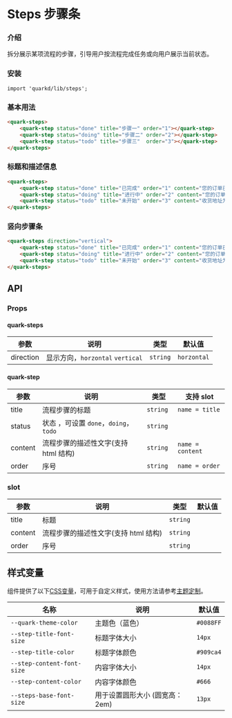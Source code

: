 # Steps 步骤条

### 介绍

拆分展示某项流程的步骤，引导用户按流程完成任务或向用户展示当前状态。

### 安装

```tsx
import 'quarkd/lib/steps';
```

### 基本用法

```html
<quark-steps>
    <quark-step status="done" title="步骤一" order="1"></quark-step>
    <quark-step status="doing" title="步骤二" order="2"></quark-step>
    <quark-step status="todo" title="步骤三"  order="3"></quark-step>
</quark-steps>
```

### 标题和描述信息
```html
<quark-steps>
    <quark-step status="done" title="已完成" order="1" content="您的订单已经打包完成，商品已发出">1</quark-step>
    <quark-step status="doing" title="进行中" order="2" content="您的订单正在配送中">2</quark-step>
    <quark-step status="todo" title="未开始" order="3" content="收货地址为：杭州市益展商务大厦16F">3</quark-step>
</quark-steps>
```

### 竖向步骤条
```html
<quark-steps direction="vertical">
    <quark-step status="done" title="已完成" order="1" content="您的订单已经完成，商品已发出">1</quark-step>
    <quark-step status="doing" title="进行中" order="2" content="您的订单正在配送中">2</quark-step>
    <quark-step status="todo" title="未开始" order="3" content="收货地址为：杭州市益展商务大厦">3</quark-step>
</quark-steps>
```

            
## API

### Props

#### quark-steps

| 参数         | 说明                             | 类型   | 默认值           |
|--------------|----------------------------------|--------|------------------|
| direction     |   显示方向，`horzontal`  `vertical`  | `string`          |    `horzontal`      |

#### quark-step

| 参数         | 说明                             | 类型   |  支持 slot |
|--------------|----------------------------------|--------| --------|
| title     |    流程步骤的标题 | `string` |       `name = title` |
| status     |    状态 ，可设置  `done`，`doing`， `todo` | `string` |        
| content     |    流程步骤的描述性文字(支持 html 结构)  | `string `|       ` name = content `|
| order     |    序号 | `string` |         `name = order` |
### slot

| 参数         | 说明                             | 类型   | 默认值           |
|--------------|----------------------------------|--------|------------------|
| title     |    标题                            | `string` |         |
| content     |    流程步骤的描述性文字(支持 html 结构)  | `string` |         |
| order     |    序号 | `string` |  

## 样式变量

组件提供了以下[CSS变量](https://developer.mozilla.org/zh-CN/docs/Web/CSS/Using_CSS_custom_properties)，可用于自定义样式，使用方法请参考[主题定制](#/zh-CN/guide/theme)。

| 名称                     | 说明                                  | 默认值          | 
| ------------------------ | ----------------------------------- | --------------- |
| `--quark-theme-color`             | 主题色（蓝色）                         |    `#0088FF`  
| `--step-title-font-size`   | 标题字体大小                          |    `14px`  
| `--step-title-color`       | 标题字体颜色                          |    `#909ca4`    
| `--step-content-font-size`   | 内容字体大小                          |   `14px`    
| `--step-content-color`       | 内容字体颜色                          |   `#666`     
| `--steps-base-font-size`       | 用于设置圆形大小 (圆宽高： 2em)                         |   `13px`
    

